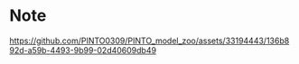 # Note

https://github.com/PINTO0309/PINTO_model_zoo/assets/33194443/136b892d-a59b-4493-9b99-02d40609db49


